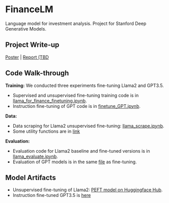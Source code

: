 # FinanceLM
Language model for investment analysis. Project for Stanford Deep Generative Models.

## Project Write-up
[Poster](https://docs.google.com/presentation/d/1ddiobt0MBLBStzkhEoboQrwvz-mbpOgDpAJqJv68GOk/edit#slide=id.g2a321ecdc05_0_0) |  [Report (TBD]()

## Code Walk-through
**Training:** We conducted three experiments fine-tuning Llama2 and GPT3.5.
* Supervised and unsupervised fine-tuning training code is in [llama_for_finance_finetuning.ipynb](https://github.com/Firenze11/finance_lm/blob/main/llama_for_finance_finetuning_.ipynb).
* Instruction fine-tuning of GPT code is in [finetune_GPT.ipynb](https://github.com/Firenze11/finance_lm/blob/main/finetune_GPT_.ipynb).

**Data:** 
* Data scraping for Llama2 unsupervised fine-tuning: [llama_scrape.ipynb](https://github.com/Firenze11/finance_lm/blob/main/llama_scrape.ipynb).
* Some utility functions are in [link]()

**Evaluation:**
* Evaluation code for Llama2 baseline and fine-tuned versions is in [llama_evaluate.ipynb](https://github.com/Firenze11/finance_lm/blob/main/llama_evaluate.ipynb).
* Evaluation of GPT models is in the same [file](https://github.com/Firenze11/finance_lm/blob/main/finetune_GPT_.ipynb) as fine-tuning.

## Model Artifacts
* Unsupervised fine-tuning of Llama2: [PEFT model on Huggingface Hub](https://huggingface.co/Firenze11/llama2-lora-finance/tree/main).
* Instruction fine-tuned GPT3.5 is [here](https://platform.openai.com/finetune/ftjob-W240Nm2DEa4JTIbyANX1yBbj?filter=all)
